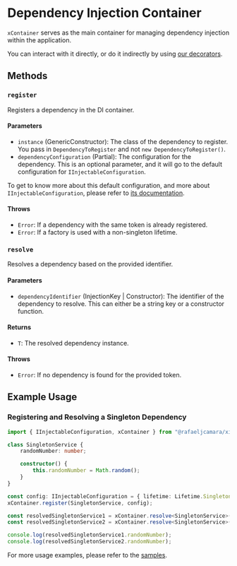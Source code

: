 # Dependency Injection Container

`xContainer` serves as the main container for managing dependency injection within the application.

You can interact with it directly, or do it indirectly by using [our decorators](../decorators/decorators.md).

## Methods

### `register`

Registers a dependency in the DI container.

#### Parameters

- `instance` (GenericConstructor): The class of the dependency to register. You pass in `DependencyToRegister` and not `new DependencyToRegister()`.
- `dependencyConfiguration` (Partial<IInjectableConfiguration>): The configuration for the dependency. This is an optional parameter, and it will go to the default configuration for `IInjectableConfiguration`.

To get to know more about this default configuration, and more about `IInjectableConfiguration`, please refer to [its documentation](./IInjectableConfiguration.md).

#### Throws

- `Error`: If a dependency with the same token is already registered.
- `Error`: If a factory is used with a non-singleton lifetime.

### `resolve`

Resolves a dependency based on the provided identifier.

#### Parameters

- `dependencyIdentifier` (InjectionKey | Constructor<T>): The identifier of the dependency to resolve. This can either be a string key or a constructor function.

#### Returns

- `T`: The resolved dependency instance.

#### Throws

- `Error`: If no dependency is found for the provided token.

## Example Usage

### Registering and Resolving a Singleton Dependency

```typescript
import { IInjectableConfiguration, xContainer } from "@rafaeljcamara/xinjects";

class SingletonService {
    randomNumber: number;

    constructor() {
        this.randomNumber = Math.random();
    }
}

const config: IInjectableConfiguration = { lifetime: Lifetime.Singleton };
xContainer.register(SingletonService, config);

const resolvedSingletonService1 = xContainer.resolve<SingletonService>('SingletonService');
const resolvedSingletonService2 = xContainer.resolve<SingletonService>('SingletonService');

console.log(resolvedSingletonService1.randomNumber);
console.log(resolvedSingletonService2.randomNumber);
```

For more usage examples, please refer to the [samples](../../samples/samples.md).